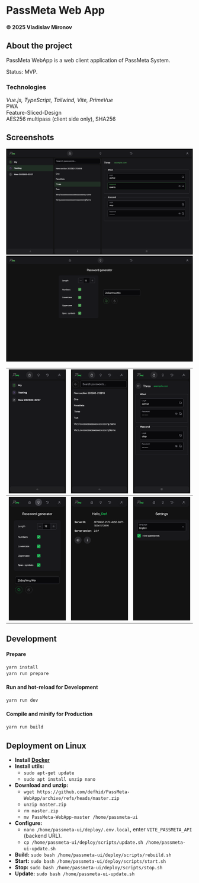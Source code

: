 # PassMeta Web App

#### © 2025 Vladislav Mironov

## About the project

PassMeta WebApp is a web client application of PassMeta System.

Status: MVP.

### Technologies

_Vue.js, TypeScript, Tailwind, Vite, PrimeVue_<br>
PWA<br>
Feature-Sliced-Design<br>
AES256 multipass (client side only), SHA256

## Screenshots

![screenshot](docs/screenshots/storage.png)
![screenshot](docs/screenshots/generator.png)

| ![screenshot](docs/screenshots/storage_mobile1.png)  | ![screenshot](docs/screenshots/storage_mobile2.png) | ![screenshot](docs/screenshots/storage_mobile3.png) |
| :--------------------------------------------------: | :-------------------------------------------------: | :-------------------------------------------------: |
| ![screenshot](docs/screenshots/generator_mobile.png) |   ![screenshot](docs/screenshots/home_mobile.png)   | ![screenshot](docs/screenshots/settings_mobile.png) |

## Development

#### Prepare

```sh
yarn install
yarn run prepare
```

#### Run and hot-reload for Development

```sh
yarn run dev
```

#### Compile and minify for Production

```sh
yarn run build
```

## Deployment on Linux

- **Install [Docker](https://docs.docker.com/engine/install/ubuntu)**
- **Install utils:**
    - `sudo apt-get update`
    - `sudo apt install unzip nano`
- **Download and unzip:**
    - `wget https://github.com/defhid/PassMeta-WebApp/archive/refs/heads/master.zip`
    - `unzip master.zip`
    - `rm master.zip`
    - `mv PassMeta-WebApp-master /home/passmeta-ui`
- **Configure:**
    - `nano /home/passmeta-ui/deploy/.env.local`, enter `VITE_PASSMETA_API` (backend URL).
    - `cp /home/passmeta-ui/deploy/scripts/update.sh /home/passmeta-ui-update.sh`
- **Build:** `sudo bash /home/passmeta-ui/deploy/scripts/rebuild.sh`
- **Start:** `sudo bash /home/passmeta-ui/deploy/scripts/start.sh`
- **Stop:** `sudo bash /home/passmeta-ui/deploy/scripts/stop.sh`
- **Update:** `sudo bash /home/passmeta-ui-update.sh`

